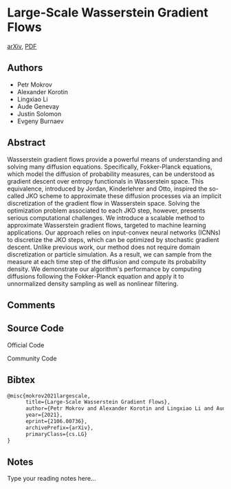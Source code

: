 
# Large-Scale Wasserstein Gradient Flows

[arXiv](https://arxiv.org/abs/2106.0736), [PDF](https://arxiv.org/pdf/2106.0736.pdf)

## Authors

- Petr Mokrov
- Alexander Korotin
- Lingxiao Li
- Aude Genevay
- Justin Solomon
- Evgeny Burnaev

## Abstract

Wasserstein gradient flows provide a powerful means of understanding and solving many diffusion equations. Specifically, Fokker-Planck equations, which model the diffusion of probability measures, can be understood as gradient descent over entropy functionals in Wasserstein space. This equivalence, introduced by Jordan, Kinderlehrer and Otto, inspired the so-called JKO scheme to approximate these diffusion processes via an implicit discretization of the gradient flow in Wasserstein space. Solving the optimization problem associated to each JKO step, however, presents serious computational challenges. We introduce a scalable method to approximate Wasserstein gradient flows, targeted to machine learning applications. Our approach relies on input-convex neural networks (ICNNs) to discretize the JKO steps, which can be optimized by stochastic gradient descent. Unlike previous work, our method does not require domain discretization or particle simulation. As a result, we can sample from the measure at each time step of the diffusion and compute its probability density. We demonstrate our algorithm's performance by computing diffusions following the Fokker-Planck equation and apply it to unnormalized density sampling as well as nonlinear filtering.

## Comments



## Source Code

Official Code



Community Code



## Bibtex

```tex
@misc{mokrov2021largescale,
      title={Large-Scale Wasserstein Gradient Flows}, 
      author={Petr Mokrov and Alexander Korotin and Lingxiao Li and Aude Genevay and Justin Solomon and Evgeny Burnaev},
      year={2021},
      eprint={2106.00736},
      archivePrefix={arXiv},
      primaryClass={cs.LG}
}
```

## Notes

Type your reading notes here...


